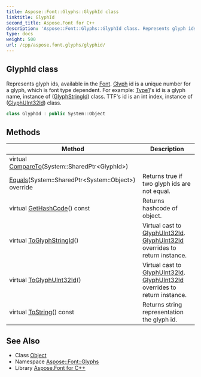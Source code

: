 ```yaml
---
title: Aspose::Font::Glyphs::GlyphId class
linktitle: GlyphId
second_title: Aspose.Font for C++
description: 'Aspose::Font::Glyphs::GlyphId class. Represents glyph ids, available in the Font. Glyph id is a unique number for a glyph, which is font type dependent. For example: Type1''s id is a glyph name, instance of (GlyphStringId) class. TTF''s id is an int index, instance of (GlyphUInt32Id) class in C++.'
type: docs
weight: 500
url: /cpp/aspose.font.glyphs/glyphid/
---
```

## GlyphId class


Represents glyph ids, available in the [Font](../../aspose.font/font/). [Glyph](../glyph/) id is a unique number for a glyph, which is font type dependent. For example: [Type1](../../aspose.font.type1/)'s id is a glyph name, instance of ([GlyphStringId](../glyphstringid/)) class. TTF's id is an int index, instance of ([GlyphUInt32Id](../glyphuint32id/)) class.

```cpp
class GlyphId : public System::Object
```

## Methods

| Method | Description |
| --- | --- |
| virtual [CompareTo](./compareto/)(System::SharedPtr\<GlyphId\>) |  |
| [Equals](./equals/)(System::SharedPtr\<System::Object\>) override | Returns true if two glyph ids are not equal. |
| virtual [GetHashCode](./gethashcode/)() const | Returns hashcode of object. |
| virtual [ToGlyphStringId](./toglyphstringid/)() | Virtual cast to [GlyphUInt32Id](../glyphuint32id/). [GlyphUInt32Id](../glyphuint32id/) overrides to return instance. |
| virtual [ToGlyphUInt32Id](./toglyphuint32id/)() | Virtual cast to [GlyphUInt32Id](../glyphuint32id/). [GlyphUInt32Id](../glyphuint32id/) overrides to return instance. |
| virtual [ToString](./tostring/)() const | Returns string representation the glyph id. |
## See Also

* Class [Object](../../system/object/)
* Namespace [Aspose::Font::Glyphs](../)
* Library [Aspose.Font for C++](../../)
